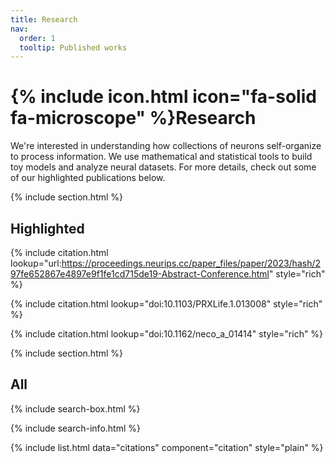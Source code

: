 ```yaml
---
title: Research
nav:
  order: 1
  tooltip: Published works
---
```


# {% include icon.html icon="fa-solid fa-microscope" %}Research

We're interested in understanding how collections of neurons self-organize to process information. We use mathematical and statistical tools to build toy models and analyze neural datasets. For more details, check out some of our highlighted publications below.

{% include section.html %}

## Highlighted

{%
  include citation.html
  lookup="url:https://proceedings.neurips.cc/paper_files/paper/2023/hash/297fe652867e4897e9f1fe1cd715de19-Abstract-Conference.html"
  style="rich"
%}

{%
  include citation.html
  lookup="doi:10.1103/PRXLife.1.013008"
  style="rich"
%}

{%
  include citation.html
  lookup="doi:10.1162/neco_a_01414"
  style="rich"
%}

{% include section.html %}

## All

{% include search-box.html %}

{% include search-info.html %}

{% include list.html data="citations" component="citation" style="plain" %}
